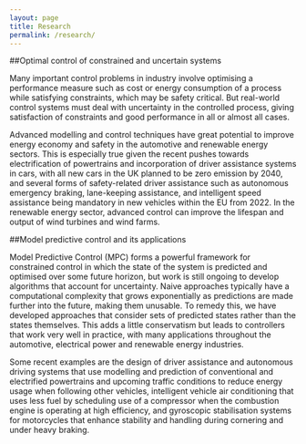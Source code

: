 ```yaml
---
layout: page
title: Research
permalink: /research/
---
```


##Optimal control of constrained and uncertain systems

Many important control problems in industry involve optimising a performance measure such as cost or energy consumption of a process while satisfying constraints, which may be safety critical. But real-world control systems must deal with uncertainty in the controlled process, giving satisfaction of constraints and good performance in all or almost all cases.

Advanced modelling and control techniques have great potential to improve energy economy and safety in the automotive and renewable energy sectors. This is especially true given the recent pushes towards electrification of powertrains and incorporation of driver assistance systems in cars, with all new cars in the UK planned to be zero emission by 2040, and several forms of safety-related driver assistance such as autonomous emergency braking, lane-keeping assistance, and intelligent speed assistance being mandatory in new vehicles within the EU from 2022. In the renewable energy sector, advanced control can improve the lifespan and output of wind turbines and wind farms.

##Model predictive control and its applications

Model Predictive Control (MPC) forms a powerful framework for constrained control in which the state of the system is predicted and optimised over some future horizon, but work is still ongoing to develop algorithms that account for uncertainty. Naive approaches typically have a computational complexity that grows exponentially as predictions are made further into the future, making them unusable. To remedy this, we have developed approaches that consider sets of predicted states rather than the states themselves. This adds a little conservatism but leads to controllers that work very well in practice, with many applications throughout the automotive, electrical power and renewable energy industries.

Some recent examples are the design of driver assistance and autonomous driving systems that use modelling and prediction of conventional and electrified powertrains and upcoming traffic conditions to reduce energy usage when following other vehicles, intelligent vehicle air conditioning that uses less fuel by scheduling use of a compressor when the combustion engine is operating at high efficiency, and gyroscopic stabilisation systems for motorcycles that enhance stability and handling during cornering and under heavy braking.
